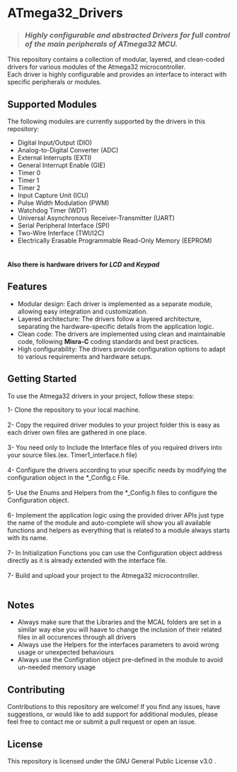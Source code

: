 # ATmega32_Drivers
> ### *Highly configurable and abstracted Drivers for full control of the main peripherals of ATmega32 MCU.*

This repository contains a collection of modular, layered, and clean-coded drivers for various modules of the Atmega32 microcontroller. <br/>
Each driver is highly configurable and provides an interface to interact with specific peripherals or modules.

## Supported Modules
The following modules are currently supported by the drivers in this repository:

- Digital Input/Output (DIO)
- Analog-to-Digital Converter (ADC)
- External Interrupts (EXTI)
- General Interrupt Enable (GIE)
- Timer 0
- Timer 1
- Timer 2
- Input Capture Unit (ICU)
- Pulse Width Modulation (PWM)
- Watchdog Timer (WDT)
- Universal Asynchronous Receiver-Transmitter (UART)
- Serial Peripheral Interface (SPI)
- Two-Wire Interface (TWI/I2C)
- Electrically Erasable Programmable Read-Only Memory (EEPROM)<br/><br/>

#### Also there is hardware drivers for *LCD* and *Keypad*
## Features
- Modular design: Each driver is implemented as a separate module, allowing easy integration and customization.
- Layered architecture: The drivers follow a layered architecture, separating the hardware-specific details from the application logic.
- Clean code: The drivers are implemented using clean and maintainable code, following **Misra-C** coding standards and best practices.
- High configurability: The drivers provide configuration options to adapt to various requirements and hardware setups.

## Getting Started
To use the Atmega32 drivers in your project, follow these steps:

1- Clone the repository to your local machine.<br/><br/>
2- Copy the required driver modules to your project folder this is easy as each driver own files are gathered in one place.<br/><br/>
3- You need only to Include the Interface files of you required drivers into your source files.(ex. Timer1_interface.h file)<br/><br/>
4- Configure the drivers according to your specific needs by modifying the configuration object in the *_Config.c File.<br/><br/>
5- Use the Enums and Helpers from the *_Config.h files to configure the Configuration object.<br/><br/>
6- Implement the application logic using the provided driver APIs just type the name of the module and auto-complete will show you all available functions and helpers as everything that is related to a module     always starts with its name.<br/><br/>
7- In Initialization Functions you can use the Configuration object address directly as it is already extended with the interface file.<br/><br/>
7- Build and upload your project to the Atmega32 microcontroller.<br/><br/>

## Notes
- Always make sure that the Libraries and the MCAL folders are set in a similar way else you will haave to change the inclusion of their related files in all occurences through all drivers
- Always use the Helpers for the interfaces parameters to avoid wrong usage or unexpected behaviours
- Always use the Configration object pre-defined in the module to avoid un-needed memory usage

## Contributing
Contributions to this repository are welcome! If you find any issues, have suggestions, or would like to add support for additional modules, please feel free to contact me or submit a pull request or open an issue.

## License
This repository is licensed under the GNU General Public License v3.0 .
